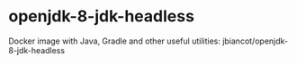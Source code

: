 # openjdk-8-jdk-headless
Docker image with Java, Gradle and other useful utilities: jbiancot/openjdk-8-jdk-headless
